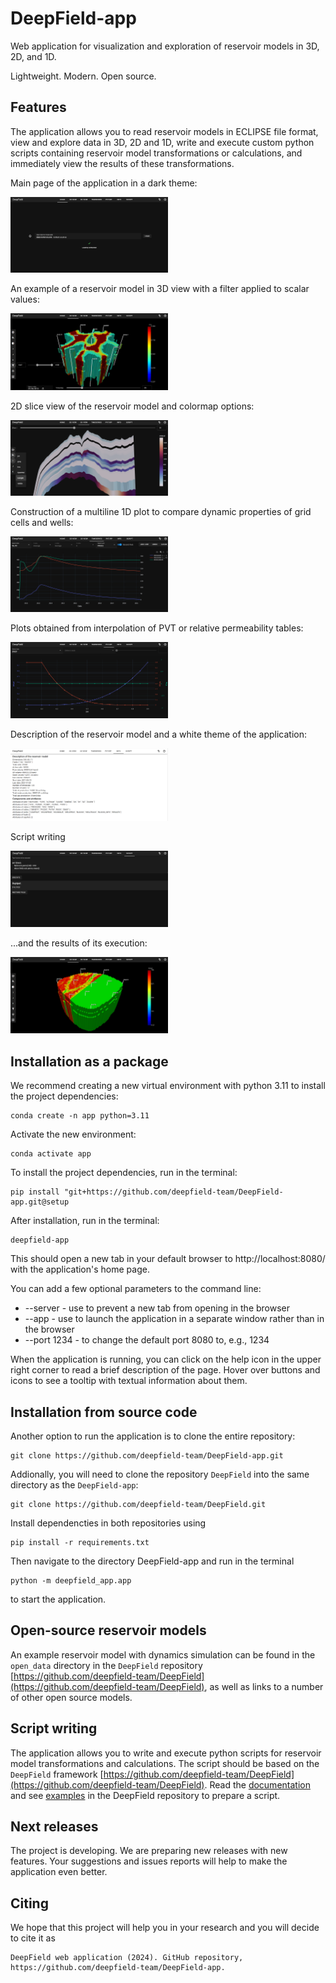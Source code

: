 # DeepField-app

Web application for visualization and exploration of reservoir models in 3D, 2D, and 1D.

Lightweight. Modern. Open source.

## Features

The application allows you to read reservoir models in ECLIPSE file format,
view and explore data in 3D, 2D and 1D, write and execute custom python scripts 
containing reservoir model transformations or calculations, 
and immediately view the results of these transformations.

Main page of the application in a dark theme:

<img src="static/scene0.PNG" width="50%"/>

An example of a reservoir model in 3D view with a filter applied to scalar values:

<img src="static/scene1.PNG" width="50%"/>

2D slice view of the reservoir model and colormap options:

<img src="static/scene2.PNG" width="50%"/>

Construction of a multiline 1D plot to compare dynamic properties of grid cells and wells:

<img src="static/scene3.PNG" width="50%"/>

Plots obtained from interpolation of PVT or relative permeability tables:

<img src="static/scene4.PNG" width="50%"/>

Description of the reservoir model and a white theme of the application:

<img src="static/scene5.PNG" width="50%"/>

Script writing

<img src="static/scene6.PNG" width="50%"/>

...and the results of its execution:

<img src="static/scene7.PNG" width="50%"/>


## Installation as a package

We recommend creating a new virtual environment with python 3.11 to install the project dependencies:

	conda create -n app python=3.11

Activate the new environment:

	conda activate app

To install the project dependencies, run in the terminal:

    pip install "git+https://github.com/deepfield-team/DeepField-app.git@setup

After installation, run in the terminal:

	deepfield-app

This should open a new tab in your default browser to http://localhost:8080/ with the application's home page.

You can add a few optional parameters to the command line:
* --server - use to prevent a new tab from opening in the browser
* --app - use to launch the application in a separate window rather than in the browser
* --port 1234 - to change the default port 8080 to, e.g., 1234

When the application is running, you can click on the help icon in
the upper right corner to read a brief description of the page. 
Hover over buttons and icons to see a tooltip with textual information
about them.

## Installation from source code

Another option to run the application is to clone the entire repository:

	git clone https://github.com/deepfield-team/DeepField-app.git

Addionally, you will need to clone the repository `DeepField` into the same directory as the `DeepField-app`:

	git clone https://github.com/deepfield-team/DeepField.git

Install dependencties in both repositories using

	pip install -r requirements.txt

Then navigate to the directory DeepField-app and run in the terminal

	python -m deepfield_app.app

to start the application.


## Open-source reservoir models

An example reservoir model with dynamics simulation can be found in the `open_data` directory in the `DeepField` repository [https://github.com/deepfield-team/DeepField](https://github.com/deepfield-team/DeepField),
as well as links to a number of other open source models.

## Script writing

The application allows you to write and execute python scripts for
reservoir model transformations and calculations. The script should 
be based on the `DeepField` framework 
[https://github.com/deepfield-team/DeepField](https://github.com/deepfield-team/DeepField).
Read the [documentation](https://deepfield-team.github.io/DeepField/)
and see
[examples](https://github.com/deepfield-team/DeepField/blob/main/tutorials) 
in the DeepField repository to prepare a script.

## Next releases

The project is developing. We are preparing new releases with new features.
Your suggestions and issues reports will help to make the application even better.

## Citing

We hope that this project will help you in your research and you will decide to cite it as
```
DeepField web application (2024). GitHub repository, https://github.com/deepfield-team/DeepField-app.
```